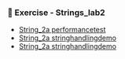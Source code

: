 ### 📝 Exercise - Strings_lab2

- [String_2a performancetest](https://github.com/DiyaRai04/Java-programs/blob/main/String_2a/performancetest.png)
- [String_2a stringhandlingdemo](https://github.com/DiyaRai04/Java-programs/blob/main/String_2a/stringhandlingdemo.png)
- [String_2a stringhandlingdemo](https://github.com/DiyaRai04/Java-programs/blob/main/String_2a/stringhandlingdemo1.png)
